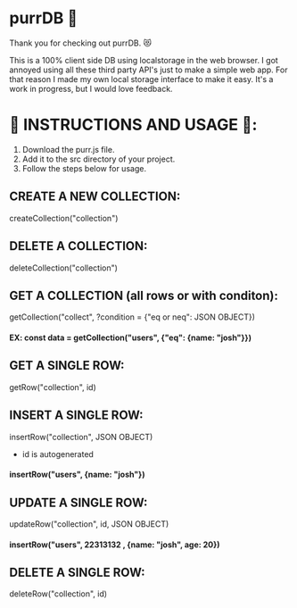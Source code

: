 # purrDB 🐾
Thank you for checking out purrDB. 😻

This is a 100% client side DB using localstorage in the web browser.
I got annoyed using all these third party API's just to make a simple web app.
For that reason I made my own local storage interface to make it easy.
It's a work in progress, but I would love feedback.

# 📄 INSTRUCTIONS AND USAGE 📄:

1. Download the purr.js file.
2. Add it to the src directory of your project.
3. Follow the steps below for usage.

## CREATE A NEW COLLECTION:
createCollection("collection")

## DELETE A COLLECTION:
deleteCollection("collection")

## GET A COLLECTION (all rows or with conditon):
getCollection("collect", ?condition = {"eq or neq": JSON OBJECT})
#### EX: const data = getCollection("users", {"eq": {name: "josh"}})

## GET A SINGLE ROW:
getRow("collection", id)

## INSERT A SINGLE ROW:
insertRow("collection", JSON OBJECT) 
- id is autogenerated
#### insertRow("users", {name: "josh"})

## UPDATE A SINGLE ROW:
updateRow("collection", id, JSON OBJECT)
#### insertRow("users", 22313132 , {name: "josh", age: 20})

## DELETE A SINGLE ROW:
deleteRow("collection", id)
